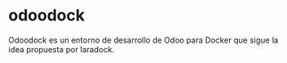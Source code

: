 # odoodock
Odoodock es un entorno de desarrollo de Odoo para Docker que sigue la idea propuesta por laradock.
